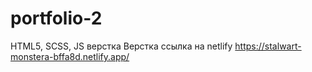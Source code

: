 # portfolio-2
HTML5, SCSS, JS верстка
Верстка 
ссылка на netlify https://stalwart-monstera-bffa8d.netlify.app/
